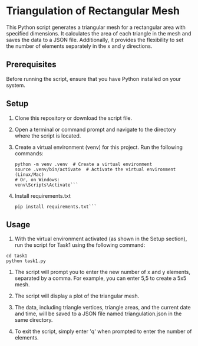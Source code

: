 # Triangulation of Rectangular Mesh

This Python script generates a triangular mesh for a rectangular area with specified dimensions. It calculates the area of each triangle in the mesh and saves the data to a JSON file. Additionally, it provides the flexibility to set the number of elements separately in the x and y directions.

## Prerequisites

Before running the script, ensure that you have Python installed on your system.

## Setup

1. Clone this repository or download the script file.

2. Open a terminal or command prompt and navigate to the directory where the script is located.

3. Create a virtual environment (venv) for this project. Run the following commands:

   ```shell
   python -m venv .venv  # Create a virtual environment
   source .venv/bin/activate  # Activate the virtual environment (Linux/Mac)
   # Or, on Windows:
   venv\Scripts\Activate```

4. Install requirements.txt
    ```shell
    pip install requirements.txt```

## Usage

1. With the virtual environment activated (as shown in the Setup section), run the script for Task1 using the following command:
```shell
cd task1
python task1.py
```

1. The script will prompt you to enter the new number of x and y elements, separated by a comma. For example, you can enter 5,5 to create a 5x5 mesh.

2. The script will display a plot of the triangular mesh.

3. The data, including triangle vertices, triangle areas, and the current date and time, will be saved to a JSON file named triangulation.json in the same directory.

4. To exit the script, simply enter 'q' when prompted to enter the number of elements.
